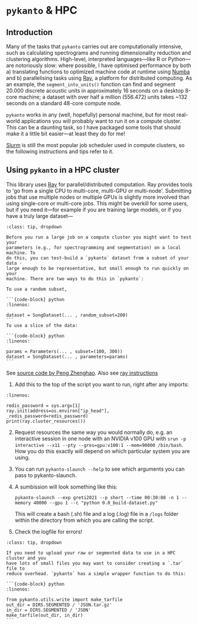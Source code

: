 

# `pykanto` & HPC

## Introduction

Many of the tasks that `pykanto` carries out are computationally intensive,
such as calculating spectrograms and running dimensionality reduction and clustering algorithms. High-level, interpreted languages—like
R or Python—are notoriously slow: where possible, I have optimised performance
by both a) translating functions to optimized machine code at runtime using
[Numba](https://numba.pydata.org/) and b) parallelising tasks using
[Ray](https://www.ray.io/), a platform for distributed
computing. As an example, the `segment_into_units()` function can find
and segment 20.000 discrete acoustic units in approximately 16 seconds on a
desktop 8-core machine; a dataset with over half a million (556.472) units takes
~132 seconds on a standard 48-core compute node.

`pykanto` works in any (well, hopefully) personal machine, but for most real-world
applications you will probably want to run it on a compute cluster. This can be a
daunting task, so I have packaged some tools that should make it a little bit
easier—at least they do for me!


[Slurm](https://slurm.schedmd.com/documentation.html) is still the most popular
job scheduler used in compute clusters, so the following instructions and tips
refer to it.

## Using `pykanto` in a HPC cluster

This library uses [Ray](https://www.ray.io/) for parallel/distributed computation. Ray provides tools to 'go from a single CPU to multi-core, multi-GPU or multi-node'. Submitting jobs that use multiple nodes or multiple GPUs is slightly more involved than using single-core or multi-core jobs. This might be overkill for some users, but if you need it—for example if you are training large models, or if you have a truly large dataset—

````{admonition} Tip: testing your code on your local machine first
:class: tip, dropdown

Before you run a large job on a compute cluster you might want to test your
parameters (e.g., for spectrogramming and segmentation) on a local machine. To
do this, you can test-build a `pykanto` dataset from a subset of your data -
large enough to be representative, but small enough to run quickly on your
machine. There are two ways to do this in `pykanto`:

To use a random subset,

```{code-block} python
:linenos:

dataset = SongDataset(... , random_subset=200)
```
To use a slice of the data:

```{code-block} python
:linenos:

params = Parameters(... , subset=(100, 300))
dataset = SongDataset(... , parameters=params)
```
````


See [source code by Peng Zhenghao](https://github.com/pengzhenghao/use-ray-with-slurm). Also see [ray instructions](https://docs.ray.io/en/ray-1.1.0/cluster/slurm.html)


1. Add this to the top of the script you want to run, right after any imports:

```{code-block} python
:linenos:

redis_password = sys.argv[1]
ray.init(address=os.environ["ip_head"], _redis_password=redis_password)
print(ray.cluster_resources())
```

2. Request resources the same way you would normally do, e.g. an interactive session in one node with an NVIDIA v100 GPU with `srun -p interactive --x11 --pty --gres=gpu:v100:1 --mem=90000 /bin/bash`. How you do this exactly will depend on which particular system you are using.

3. You can run `pykanto-slaunch --help` to see which arguments you can pass to pykanto-slaunch.
   
4. A sumbission will look something like this:
   ```{code-block} bash
   pykanto-slaunch --exp greti2021 --p short --time 00:30:00 -n 1 --memory 40000 --gpu 1 --c "python 0.0_build-dataset.py"
   ```
   This will create a bash (.sh) file and a  log (.log) file in a `/logs` folder within the directory from which you are calling the script.

1. Check the logfile for errors!


````{admonition} Tip: uploading data to your cluster storage area
:class: tip, dropdown

If you need to upload your raw or segmented data to use in a HPC cluster and you
have lots of small files you may want to consider creating a `.tar` file to
reduce overhead. `pykanto` has a simple wrapper function to do this:

```{code-block} python
:linenos:

from pykanto.utils.write import make_tarfile 
out_dir = DIRS.SEGMENTED / 'JSON.tar.gz'
in_dir = DIRS.SEGMENTED / 'JSON'
make_tarfile(out_dir, in_dir)
```
````